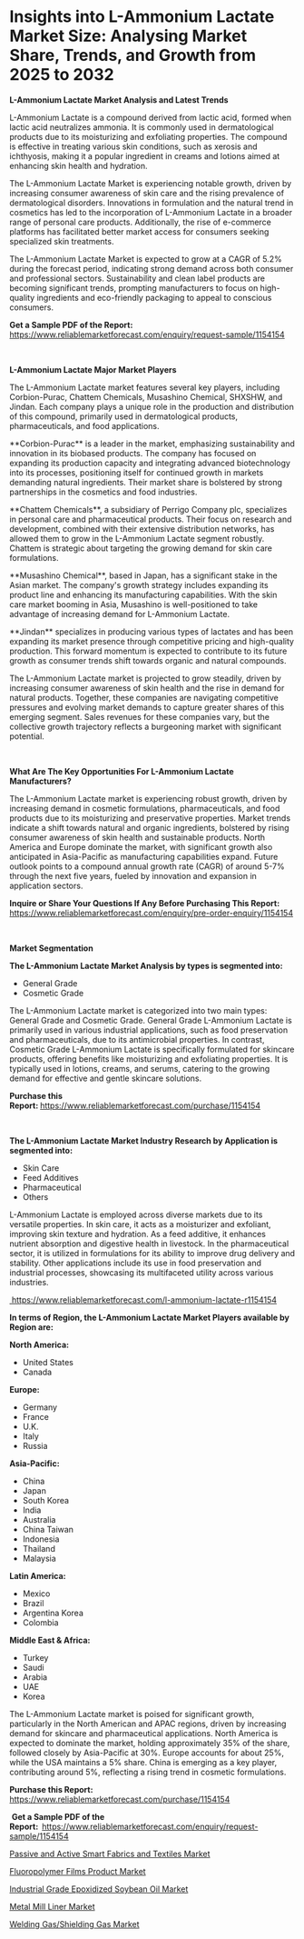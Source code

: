 <p><h1>Insights into L-Ammonium Lactate Market Size: Analysing Market Share, Trends, and Growth from 2025 to 2032</h1></p><p><strong>L-Ammonium Lactate Market Analysis and Latest Trends</strong></p>
<p><p>L-Ammonium Lactate is a compound derived from lactic acid, formed when lactic acid neutralizes ammonia. It is commonly used in dermatological products due to its moisturizing and exfoliating properties. The compound is effective in treating various skin conditions, such as xerosis and ichthyosis, making it a popular ingredient in creams and lotions aimed at enhancing skin health and hydration.</p><p>The L-Ammonium Lactate Market is experiencing notable growth, driven by increasing consumer awareness of skin care and the rising prevalence of dermatological disorders. Innovations in formulation and the natural trend in cosmetics has led to the incorporation of L-Ammonium Lactate in a broader range of personal care products. Additionally, the rise of e-commerce platforms has facilitated better market access for consumers seeking specialized skin treatments. </p><p>The L-Ammonium Lactate Market is expected to grow at a CAGR of 5.2% during the forecast period, indicating strong demand across both consumer and professional sectors. Sustainability and clean label products are becoming significant trends, prompting manufacturers to focus on high-quality ingredients and eco-friendly packaging to appeal to conscious consumers.</p></p>
<p><strong>Get a Sample PDF of the Report:&nbsp;</strong> <a href="https://www.reliablemarketforecast.com/enquiry/request-sample/1154154?utm_campaign=1897&utm_medium=2&utm_source=Github&utm_content=ia&utm_term=03042025&utm_id=l-ammonium-lactate">https://www.reliablemarketforecast.com/enquiry/request-sample/1154154</a></p>
<p>&nbsp;</p>
<p><strong>L-Ammonium Lactate Major Market Players</strong></p>
<p><p>The L-Ammonium Lactate market features several key players, including Corbion-Purac, Chattem Chemicals, Musashino Chemical, SHXSHW, and Jindan. Each company plays a unique role in the production and distribution of this compound, primarily used in dermatological products, pharmaceuticals, and food applications.</p><p>**Corbion-Purac** is a leader in the market, emphasizing sustainability and innovation in its biobased products. The company has focused on expanding its production capacity and integrating advanced biotechnology into its processes, positioning itself for continued growth in markets demanding natural ingredients. Their market share is bolstered by strong partnerships in the cosmetics and food industries.</p><p>**Chattem Chemicals**, a subsidiary of Perrigo Company plc, specializes in personal care and pharmaceutical products. Their focus on research and development, combined with their extensive distribution networks, has allowed them to grow in the L-Ammonium Lactate segment robustly. Chattem is strategic about targeting the growing demand for skin care formulations.</p><p>**Musashino Chemical**, based in Japan, has a significant stake in the Asian market. The company's growth strategy includes expanding its product line and enhancing its manufacturing capabilities. With the skin care market booming in Asia, Musashino is well-positioned to take advantage of increasing demand for L-Ammonium Lactate.</p><p>**Jindan** specializes in producing various types of lactates and has been expanding its market presence through competitive pricing and high-quality production. This forward momentum is expected to contribute to its future growth as consumer trends shift towards organic and natural compounds.</p><p>The L-Ammonium Lactate market is projected to grow steadily, driven by increasing consumer awareness of skin health and the rise in demand for natural products. Together, these companies are navigating competitive pressures and evolving market demands to capture greater shares of this emerging segment. Sales revenues for these companies vary, but the collective growth trajectory reflects a burgeoning market with significant potential.</p></p>
<p>&nbsp;</p>
<p><strong>What Are The Key Opportunities For L-Ammonium Lactate Manufacturers?</strong></p>
<p><p>The L-Ammonium Lactate market is experiencing robust growth, driven by increasing demand in cosmetic formulations, pharmaceuticals, and food products due to its moisturizing and preservative properties. Market trends indicate a shift towards natural and organic ingredients, bolstered by rising consumer awareness of skin health and sustainable products. North America and Europe dominate the market, with significant growth also anticipated in Asia-Pacific as manufacturing capabilities expand. Future outlook points to a compound annual growth rate (CAGR) of around 5-7% through the next five years, fueled by innovation and expansion in application sectors.</p></p>
<p><strong>Inquire or Share Your Questions If Any Before Purchasing This Report:</strong> <a href="https://www.reliablemarketforecast.com/enquiry/pre-order-enquiry/1154154?utm_campaign=1897&utm_medium=2&utm_source=Github&utm_content=ia&utm_term=03042025&utm_id=l-ammonium-lactate">https://www.reliablemarketforecast.com/enquiry/pre-order-enquiry/1154154</a></p>
<p>&nbsp;</p>
<p><strong>Market Segmentation</strong></p>
<p><strong>The L-Ammonium Lactate Market Analysis by types is segmented into:</strong></p>
<p><ul><li>General Grade</li><li>Cosmetic Grade</li></ul></p>
<p><p>The L-Ammonium Lactate market is categorized into two main types: General Grade and Cosmetic Grade. General Grade L-Ammonium Lactate is primarily used in various industrial applications, such as food preservation and pharmaceuticals, due to its antimicrobial properties. In contrast, Cosmetic Grade L-Ammonium Lactate is specifically formulated for skincare products, offering benefits like moisturizing and exfoliating properties. It is typically used in lotions, creams, and serums, catering to the growing demand for effective and gentle skincare solutions.</p></p>
<p><strong>Purchase this Report:&nbsp;</strong><a href="https://www.reliablemarketforecast.com/purchase/1154154?utm_campaign=1897&utm_medium=2&utm_source=Github&utm_content=ia&utm_term=03042025&utm_id=l-ammonium-lactate">https://www.reliablemarketforecast.com/purchase/1154154</a></p>
<p>&nbsp;</p>
<p><strong>The L-Ammonium Lactate Market Industry Research by Application is segmented into:</strong></p>
<p><ul><li>Skin Care</li><li>Feed Additives</li><li>Pharmaceutical</li><li>Others</li></ul></p>
<p><p>L-Ammonium Lactate is employed across diverse markets due to its versatile properties. In skin care, it acts as a moisturizer and exfoliant, improving skin texture and hydration. As a feed additive, it enhances nutrient absorption and digestive health in livestock. In the pharmaceutical sector, it is utilized in formulations for its ability to improve drug delivery and stability. Other applications include its use in food preservation and industrial processes, showcasing its multifaceted utility across various industries.</p></p>
<p><a href="https://www.reliablemarketforecast.com/l-ammonium-lactate-r1154154?utm_campaign=1897&utm_medium=2&utm_source=Github&utm_content=ia&utm_term=03042025&utm_id=l-ammonium-lactate">&nbsp;https://www.reliablemarketforecast.com/l-ammonium-lactate-r1154154</a></p>
<p><strong>In terms of Region, the L-Ammonium Lactate Market Players available by Region are:</strong></p>
<p>
    <p> <strong> North America: </strong>
        <ul>
            <li>United States</li>
            <li>Canada</li>
        </ul>
        </p> 
    <p> <strong> Europe: </strong>
        <ul>
            <li>Germany</li>
            <li>France</li>
            <li>U.K.</li>
            <li>Italy</li>
            <li>Russia</li>
        </ul>
        </p> 
    <p> <strong> Asia-Pacific: </strong>
        <ul>
            <li>China</li>
            <li>Japan</li>
            <li>South Korea</li>
            <li>India</li>
            <li>Australia</li>
            <li>China Taiwan</li>
            <li>Indonesia</li>
            <li>Thailand</li>
            <li>Malaysia</li>
        </ul>
        </p> 
    <p> <strong> Latin America: </strong>
        <ul>
            <li>Mexico</li>
            <li>Brazil</li>
            <li>Argentina Korea</li>
            <li>Colombia</li>
        </ul>
        </p> 
    <p> <strong> Middle East & Africa: </strong>
        <ul>
            <li>Turkey</li>
            <li>Saudi</li>
            <li>Arabia</li>
            <li>UAE</li>
            <li>Korea</li>
        </ul>
    </p>
    </p>
<p><p>The L-Ammonium Lactate market is poised for significant growth, particularly in the North American and APAC regions, driven by increasing demand for skincare and pharmaceutical applications. North America is expected to dominate the market, holding approximately 35% of the share, followed closely by Asia-Pacific at 30%. Europe accounts for about 25%, while the USA maintains a 5% share. China is emerging as a key player, contributing around 5%, reflecting a rising trend in cosmetic formulations.</p></p>
<p><strong>Purchase this Report: </strong><a href="https://www.reliablemarketforecast.com/purchase/1154154?utm_campaign=1897&utm_medium=2&utm_source=Github&utm_content=ia&utm_term=03042025&utm_id=l-ammonium-lactate">https://www.reliablemarketforecast.com/purchase/1154154</a></p>
<p>&nbsp;<strong>Get a Sample PDF of the Report:&nbsp;&nbsp;</strong><a href="https://www.reliablemarketforecast.com/enquiry/request-sample/1154154?utm_campaign=1897&utm_medium=2&utm_source=Github&utm_content=ia&utm_term=03042025&utm_id=l-ammonium-lactate">https://www.reliablemarketforecast.com/enquiry/request-sample/1154154</a></p>
<p><strong></strong></p>
<p><p><a href="https://github.com/shongranch73/Market-Research-Report-List-1/blob/main/passive-and-active-smart-fabrics-and-textiles-market.md?utm_campaign=1897&utm_medium=2&utm_source=Github&utm_content=ia&utm_term=03042025&utm_id=l-ammonium-lactate">Passive and Active Smart Fabrics and Textiles Market</a></p><p><a href="https://github.com/bordzjisela/Market-Research-Report-List-1/blob/main/fluoropolymer-films-product-market.md?utm_campaign=1897&utm_medium=2&utm_source=Github&utm_content=ia&utm_term=03042025&utm_id=l-ammonium-lactate">Fluoropolymer Films Product Market</a></p><p><a href="https://github.com/nikkoureta1y/Market-Research-Report-List-1/blob/main/industrial-grade-epoxidized-soybean-oil-market.md?utm_campaign=1897&utm_medium=2&utm_source=Github&utm_content=ia&utm_term=03042025&utm_id=l-ammonium-lactate">Industrial Grade Epoxidized Soybean Oil Market</a></p><p><a href="https://github.com/stvnpukaj10/Market-Research-Report-List-1/blob/main/metal-mill-liner-market.md?utm_campaign=1897&utm_medium=2&utm_source=Github&utm_content=ia&utm_term=03042025&utm_id=l-ammonium-lactate">Metal Mill Liner Market</a></p><p><a href="https://github.com/sakourkishev/Market-Research-Report-List-1/blob/main/welding-gasshielding-gas-market.md?utm_campaign=1897&utm_medium=2&utm_source=Github&utm_content=ia&utm_term=03042025&utm_id=l-ammonium-lactate">Welding Gas/Shielding Gas Market</a></p></p>